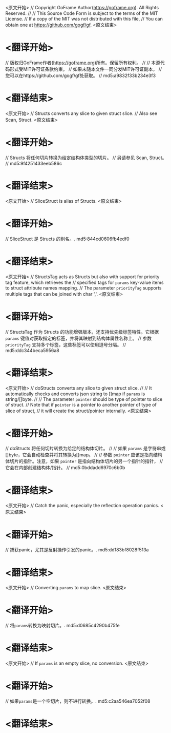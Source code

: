 
<原文开始>
// Copyright GoFrame Author(https://goframe.org). All Rights Reserved.
//
// This Source Code Form is subject to the terms of the MIT License.
// If a copy of the MIT was not distributed with this file,
// You can obtain one at https://github.com/gogf/gf.
<原文结束>

# <翻译开始>
// 版权归GoFrame作者(https://goframe.org)所有。保留所有权利。
//
// 本源代码形式受MIT许可证条款约束。
// 如果未随本文件一同分发MIT许可证副本，
// 您可以在https://github.com/gogf/gf处获取。
// md5:a9832f33b234e3f3
# <翻译结束>


<原文开始>
// Structs converts any slice to given struct slice.
// Also see Scan, Struct.
<原文结束>

# <翻译开始>
// Structs 将任何切片转换为给定结构体类型的切片。
// 另请参见 Scan, Struct。
// md5:9f4251433eeb586c
# <翻译结束>


<原文开始>
// SliceStruct is alias of Structs.
<原文结束>

# <翻译开始>
// SliceStruct 是 Structs 的别名。. md5:844cd0606fb4edf0
# <翻译结束>


<原文开始>
// StructsTag acts as Structs but also with support for priority tag feature, which retrieves the
// specified tags for `params` key-value items to struct attribute names mapping.
// The parameter `priorityTag` supports multiple tags that can be joined with char ','.
<原文结束>

# <翻译开始>
// StructsTag 作为 Structs 的功能增强版本，还支持优先级标签特性。它根据 `params` 键值对获取指定的标签，并将其映射到结构体属性名称上。
// 参数 `priorityTag` 支持多个标签，这些标签可以使用逗号分隔。
// md5:ddc344beca5956a8
# <翻译结束>


<原文开始>
// doStructs converts any slice to given struct slice.
//
// It automatically checks and converts json string to []map if `params` is string/[]byte.
//
// The parameter `pointer` should be type of pointer to slice of struct.
// Note that if `pointer` is a pointer to another pointer of type of slice of struct,
// it will create the struct/pointer internally.
<原文结束>

# <翻译开始>
// doStructs 将任何切片转换为给定的结构体切片。
//
// 如果 `params` 是字符串或[]byte，它会自动检查并将其转换为[]map。
//
// 参数 `pointer` 应该是指向结构体切片的指针。注意，如果 `pointer` 是指向结构体切片的另一个指针的指针，
// 它会在内部创建结构体/指针。
// md5:0bddadd6970c6b0b
# <翻译结束>


<原文开始>
// Catch the panic, especially the reflection operation panics.
<原文结束>

# <翻译开始>
// 捕获panic，尤其是反射操作引发的panic。. md5:dd183bf8028f513a
# <翻译结束>


<原文开始>
// Converting `params` to map slice.
<原文结束>

# <翻译开始>
// 将`params`转换为映射切片。. md5:d0685c4290b475fe
# <翻译结束>


<原文开始>
// If `params` is an empty slice, no conversion.
<原文结束>

# <翻译开始>
// 如果`params`是一个空切片，则不进行转换。. md5:c2aa546ea7052f08
# <翻译结束>

